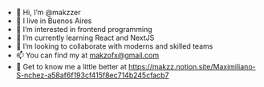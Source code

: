 - 👋 Hi, I’m @makzzer
- 📍 I live in Buenos Aires
- 👀 I’m interested in frontend programming
- 🌱 I’m currently learning React and NextJS
- 💞️ I’m looking to collaborate with moderns and skilled teams 
- 📫 You can find my at makzofx@gmail.com
- 🌟 Get to know me a little better at https://makzz.notion.site/Maximiliano-S-nchez-a58af6f193cf415f8ec714b245cfacb7

<!---
makzzer/makzzer is a ✨ special ✨ repository because its `README.md` (this file) appears on your GitHub profile.
You can click the Preview link to take a look at your changes.
--->
